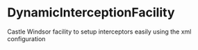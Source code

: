 DynamicInterceptionFacility
===========================

Castle Windsor facility to setup interceptors easily using the xml configuration